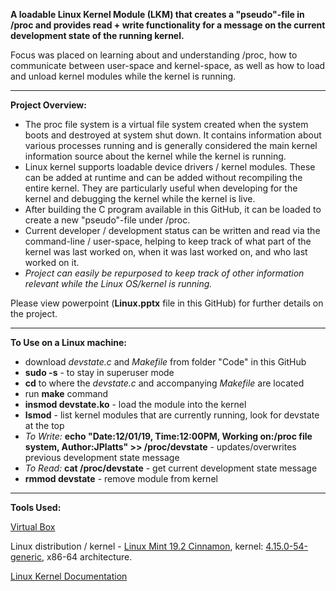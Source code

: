 <b>A loadable Linux Kernel Module (LKM) that creates a "pseudo"-file in /proc and provides read + write functionality for a message on the current development state of the running kernel.</b>

Focus was placed on learning about and understanding /proc, how to communicate between user-space and kernel-space, as well as how to load and unload kernel modules while the kernel is running.

***

<b>Project Overview:</b>

- The proc file system is a virtual file system created when the system boots and destroyed at system shut down. It contains information about various processes running and is generally considered the main kernel information source about the kernel while the kernel is running.
- Linux kernel supports loadable device drivers / kernel modules. These can be added at runtime and can be added without recompiling the entire kernel. They are particularly useful when developing for the kernel and debugging the kernel while the kernel is live.
- After building the C program available in this GitHub, it can be loaded to create a new "pseudo"-file under /proc.
- Current developer / development status can be written and read via the command-line / user-space, helping to keep track of what part of the kernel was last worked on, when it was last worked on, and who last worked on it.
- <i>Project can easily be repurposed to keep track of other information relevant while the Linux OS/kernel is running.</i>

Please view powerpoint (<b>Linux.pptx</b> file in this GitHub) for further details on the project.

***

<b>To Use on a Linux machine:</b>
- download <i>devstate.c</i> and <i>Makefile</i> from folder "Code" in this GitHub
- <b>sudo -s</b> - to stay in superuser mode
- <b>cd</b> to where the <i>devstate.c</i> and accompanying <i>Makefile</i> are located
- run <b>make</b> command
- <b>insmod devstate.ko</b> - load the module into the kernel
- <b>lsmod</b> - list kernel modules that are currently running, look for devstate at the top
- <i>To Write: </i><b>echo "Date:12/01/19, Time:12:00PM, Working on:/proc file system, Author:JPlatts" >> /proc/devstate</b> - updates/overwrites previous development state message
- <i>To Read: </i><b>cat /proc/devstate</b> - get current development state message
- <b>rmmod devstate</b> - remove module from kernel

***

<b>Tools Used:</b>

<a href="https://www.virtualbox.org/" target="_blank">Virtual Box</a>

Linux distribution / kernel - <a href="https://linuxmint.com/" target="_blank">Linux Mint 19.2 Cinnamon</a>, kernel: <a href="https://www.kernel.org/" target="_blank">4.15.0-54-generic</a>, x86-64 architecture.</b>

<a href="https://github.com/torvalds/linux" target="_blank">Linux Kernel Documentation</a>
